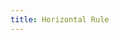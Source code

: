 ```yaml
---
title: Horizontal Rule
---
```


<EuiSpacer/>
<EuiPageHeader @pageTitle="Horizontal Rule"/>

<EuiHorizontalRule/>
